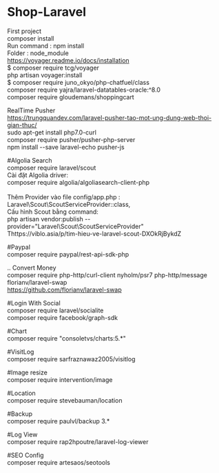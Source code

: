 # Shop-Laravel 

First project <br/>
composer install <br/>
Run command : npm install <br/>
Folder : node_module <br/>
https://voyager.readme.io/docs/installation <br/>
$ composer require tcg/voyager <br/>
php artisan voyager:install <br/>
$ composer require juno_okyo/php-chatfuel/class <br/>
composer require yajra/laravel-datatables-oracle:^8.0 <br/>
composer require gloudemans/shoppingcart <br/>


RealTime Pusher</br>
https://trungquandev.com/laravel-pusher-tao-mot-ung-dung-web-thoi-gian-thuc/ <br/>
sudo apt-get install php7.0-curl  <br/>
composer require pusher/pusher-php-server<br/>
npm install --save laravel-echo pusher-js<br/>

#Algolia Search <br/>
composer require laravel/scout<br/>
Cài đặt Algolia driver:<br/>
composer require algolia/algoliasearch-client-php<br/>
<br/>
Thêm Provider vào file config/app.php :<br/>
Laravel\Scout\ScoutServiceProvider::class,<br/>
Cấu hình Scout bằng command:<br/>
php artisan vendor:publish --provider="Laravel\Scout\ScoutServiceProvider"<br/>
Thttps://viblo.asia/p/tim-hieu-ve-laravel-scout-DXOkRjBykdZ <br/>

#Paypal<br/>
composer require paypal/rest-api-sdk-php<br/>

.. Convert Money<br/>
composer require php-http/curl-client nyholm/psr7 php-http/message florianv/laravel-swap<br/>
https://github.com/florianv/laravel-swap<br/>

#Login With Social<br/>
composer require laravel/socialite<br/>
composer require facebook/graph-sdk<br/>

#Chart <br/>
composer require "consoletvs/charts:5.*"<br/>

#VisitLog <br/>
composer require sarfraznawaz2005/visitlog<br/>

#Image resize<br/>
composer require intervention/image<br/>

#Location <br/>
composer require stevebauman/location<br/>

#Backup <br/>
composer require paulvl/backup 3.*<br/>

#Log View<br/>
composer require rap2hpoutre/laravel-log-viewer<br/>

#SEO Config<br/>
composer require artesaos/seotools<br/>
